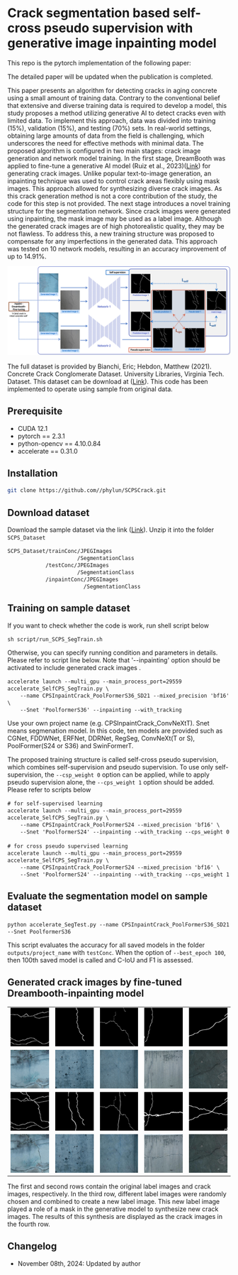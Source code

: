 # Crack segmentation based self-cross pseudo supervision with generative image inpainting model

This repo is the pytorch implementation of the following paper:

The detailed paper will be updated when the publication is completed.

This paper presents an algorithm for detecting cracks in aging concrete using a small amount of training data. Contrary to the conventional belief that extensive and diverse training data is required to develop a model, this study proposes a method utilizing generative AI to detect cracks even with limited data. To implement this approach, data was divided into training (15%), validation (15%), and testing (70%) sets. In real-world settings, obtaining large amounts of data from the field is challenging, which underscores the need for effective methods with minimal data. The proposed algorithm is configured in two main stages: crack image generation and network model training. In the first stage, DreamBooth was applied to fine-tune a generative AI model (Ruiz et al., 2023)([Link](https://arxiv.org/abs/2208.12242)) for generating crack images. Unlike popular text-to-image generation, an inpainting technique was used to control crack areas flexibly using mask images. This approach allowed for synthesizing diverse crack images. As this crack generation method is not a core contribution of the study, the code for this step is not provided. The next stage introduces a novel training structure for the segmentation network. Since crack images were generated using inpainting, the mask image may be used as a label image. Although the generated crack images are of high photorealistic quality, they may be not flawless. To address this, a new training structure was proposed to compensate for any imperfections in the generated data. This approach was tested on 10 network models, resulting in an accuracy improvement of up to 14.91%.

![](fig/FigSCPS.png)

The full dataset is provided by Bianchi, Eric; Hebdon, Matthew (2021). Concrete Crack Conglomerate Dataset. University Libraries, Virginia Tech. Dataset. This dataset can be download at ([Link](https://data.lib.vt.edu/articles/dataset/Concrete_Crack_Conglomerate_Dataset/16625056)). This code has been implemented to operate using sample from original data. 


## Prerequisite

* CUDA 12.1
* pytorch == 2.3.1 
* python-opencv == 4.10.0.84
* accelerate == 0.31.0

## Installation
```bash
git clone https://github.com//phylun/SCPSCrack.git
```

## Download dataset
Download the sample dataset via the link ([Link](https://drive.google.com/file/d/1Khf8buAuOMFUNsT1SrEiQOBb0gDUY8Ps/view?usp=sharing)). Unzip it into the folder `SCPS_Dataset`
```
SCPS_Dataset/trainConc/JPEGImages
                      /SegmentationClass
            /testConc/JPEGImages
                      /SegmentationClass
            /inpaintConc/JPEGImages
                        /SegmentationClass              
```

## Training on sample dataset

If you want to check whether the code is work, run shell script below

```
sh script/run_SCPS_SegTrain.sh
```

Otherwise, you can specify running condition and parameters in details. Please refer to script line below. Note that '--inpainting' option should be activated to include generated crack images .
```
accelerate launch --multi_gpu --main_process_port=29559 accelerate_SelfCPS_SegTrain.py \
    --name CPSInpaintCrack_PoolFormerS36_SD21 --mixed_precision 'bf16' \
    --Snet 'PoolformerS36' --inpainting --with_tracking
```

Use your own project name (e.g. CPSInpaintCrack_ConvNeXtT). Snet means segmenation model. In this code, ten models are provided such as CGNet, FDDWNet, ERFNet, DDRNet, RegSeg, ConvNeXt(T or S), PoolFormer(S24 or S36) and SwinFormerT. 

The proposed training structure is called self-cross pseudo supervision, which combines self-supervision and pseudo supervision. To use only self-supervision, the `--csp_weight 0` option can be applied, while to apply pseudo supervision alone, the `--cps_weight 1` option should be added. Please refer to scripts below

```
# for self-supervised learning 
accelerate launch --multi_gpu --main_process_port=29559 accelerate_SelfCPS_SegTrain.py \
    --name CPSInpaintCrack_PoolFormerS24 --mixed_precision 'bf16' \
    --Snet 'PoolformerS24' --inpainting --with_tracking --cps_weight 0

# for cross pseudo supervised learning 
accelerate launch --multi_gpu --main_process_port=29559 accelerate_SelfCPS_SegTrain.py \
    --name CPSInpaintCrack_PoolFormerS24 --mixed_precision 'bf16' \
    --Snet 'PoolformerS24' --inpainting --with_tracking --cps_weight 1
```

## Evaluate the segmentation model on sample dataset
```
python accelerate_SegTest.py --name CPSInpaintCrack_PoolFormerS36_SD21 --Snet PoolformerS36
```
This script evaluates the accuracy for all saved models in the folder `outputs/project_name` with `testConc`. When the option of `--best_epoch 100`, then 100th saved model is called and C-IoU and F1 is assessed. 


## Generated crack images by fine-tuned Dreambooth-inpainting model

<table>
  <tr>
    <td><img src="fig/figGenOriginLabel_1.png" alt="Image 1" width="180"></td>
    <td><img src="fig/figGenOriginLabel_2.png" alt="Image 2" width="180"></td>
    <td><img src="fig/figGenOriginLabel_3.png" alt="Image 3" width="180"></td>
    <td><img src="fig/figGenOriginLabel_4.png" alt="Image 4" width="180"></td>
    <td><img src="fig/figGenOriginLabel_5.png" alt="Image 5" width="180"></td>
  </tr>
  <tr>
    <td><img src="fig/figGenOriginCrack_1.png" alt="Image 6" width="180"></td>
    <td><img src="fig/figGenOriginCrack_2.png" alt="Image 7" width="180"></td>
    <td><img src="fig/figGenOriginCrack_3.png" alt="Image 8" width="180"></td>
    <td><img src="fig/figGenOriginCrack_4.png" alt="Image 9" width="180"></td>
    <td><img src="fig/figGenOriginCrack_5.png" alt="Image 10" width="180"></td>
  </tr>
  <tr>
    <td><img src="fig/figGenDualMask_1.png" alt="Image 11" width="180"></td>
    <td><img src="fig/figGenDualMask_2.png" alt="Image 12" width="180"></td>
    <td><img src="fig/figGenDualMask_3.png" alt="Image 13" width="180"></td>
    <td><img src="fig/figGenDualMask_4.png" alt="Image 14" width="180"></td>
    <td><img src="fig/figGenDualMask_5.png" alt="Image 15" width="180"></td>
  </tr>
  <tr>
    <td><img src="fig/figGenDualCrack_1.jpg" alt="Image 16" width="180"></td>
    <td><img src="fig/figGenDualCrack_2.jpg" alt="Image 17" width="180"></td>
    <td><img src="fig/figGenDualCrack_3.jpg" alt="Image 18" width="180"></td>
    <td><img src="fig/figGenDualCrack_4.jpg" alt="Image 19" width="180"></td>
    <td><img src="fig/figGenDualCrack_5.jpg" alt="Image 20" width="180"></td>
  </tr>
</table>

The first and second rows contain the original label images and crack images, respectively. In the third row, different label images were randomly chosen and combined to create a new label image. This new label image played a role of a mask in the generative model to synthesize new crack images. The results of this synthesis are displayed as the crack images in the fourth row.

## Changelog
* November 08th, 2024: Updated by author
